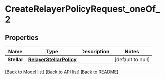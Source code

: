# CreateRelayerPolicyRequest_oneOf_2

## Properties

| Name        | Type                                                | Description | Notes             |
| ----------- | --------------------------------------------------- | ----------- | ----------------- |
| **Stellar** | [**RelayerStellarPolicy**](RelayerStellarPolicy.md) |             | [default to null] |

[[Back to Model list]](../README.md#documentation-for-models) [[Back to API list]](../README.md#documentation-for-api-endpoints) [[Back to README]](../README.md)
